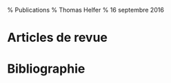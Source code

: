 % Publications
% Thomas Helfer
% 16 septembre 2016

# Articles de revue

<!-- 


- @bary_analytical_2017@
- @bary_thermoviscoelastic_2016
- @michel_3d_2016
- @sercombe_2d_2016
- @helfer_implantation_2015
- @helfer_licos_2015
- @helfer_extension_2015
- @helfer_introducing_2015
- @ramiere_iterative_2015
- @salvo_experimental_2015
- @salvo_experimental_2015-1
- @sercombe_stress_2013

# Congrès

- @zabiegone:_inser_rbc_astrid

- @castelier_using_2016
- @helfer_recent_2015

- @sercombe_2d_2015
- @helfer_two-dimensional_2006
- @plancq_pleiades_2004

- @bary_numerical_2015
- @blanc_characterization_2015
- @petry_advanced_2015
- @lainet_recent_2013
- @bejaoui_thermomechanical_2013
- @helfer_fuel_2009


# Thèse

- @helfer_etude_2006

-->

# Bibliographie
